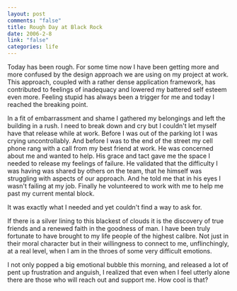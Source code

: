 ```yaml
--- 
layout: post
comments: "false"
title: Rough Day at Black Rock
date: 2006-2-8
link: "false"
categories: life
---
```

Today has been rough. For some time now I have been getting more and more confused by the design approach we are using on my project at work. This approach, coupled with a rather dense application framework, has contributed to feelings of inadequacy and lowered my battered self esteem even more. Feeling stupid has always been a trigger for me and today I reached the breaking point.

In a fit of embarrassment and shame I gathered my belongings and left the building in a rush. I need to break down and cry but I couldn't let myself have that release while at work. Before I was out of the parking lot I was crying uncontrollably. And before I was to the end of the street my cell phone rang with a call from my best friend at work. He was concerned about me and wanted to help. His grace and tact gave me the space I needed to release my feelings of failure. He validated that the difficulty I was having was shared by others on the team, that he himself was struggling with aspects of our approach. And he told me that in his eyes I wasn't failing at my job. Finally he volunteered to work with me to help me past my current mental block.

It was exactly what I needed and yet couldn't find a way to ask for.

If there is a silver lining to this blackest of clouds it is the discovery of true friends and a renewed faith in the goodness of man. I have been truly fortunate to have brought to my life people of the highest calibre. Not just in their moral character but in their willingness to connect to me, unflinchingly, at a real level, when I am in the throes of some very difficult emotions.

I not only popped a big emotional bubble this morning, and released a lot of pent up frustration and anguish, I realized that even when I feel utterly alone there are those who will reach out and support me. How cool is that?
